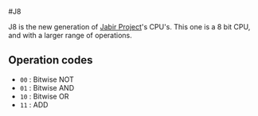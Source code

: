 #J8

J8 is the new generation of [Jabir Project](http://jabirproject.org)'s CPU's. This one is a 8 bit CPU, and with a larger range of operations. 

## Operation codes

* `00` : Bitwise NOT
* `01` : Bitwise AND
* `10` : Bitwise OR
* `11` : ADD


